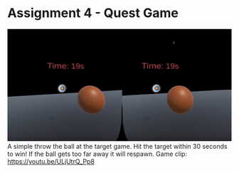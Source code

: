 # Assignment 4 - Quest Game
![](Assignment4/game-sc.png)
A simple throw the ball at the target game. Hit the target within 30 seconds to win! If the ball gets too far away it will respawn.
Game clip: https://youtu.be/ULjUtrQ_Pp8

